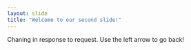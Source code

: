 ```yaml
---
layout: slide
title: "Welcome to our second slide!"
---
```

Chaning in response to request.
Use the left arrow to go back!
